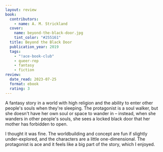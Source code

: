 ```yaml
---
layout: review
book:
  contributors:
    - name: A. M. Strickland
  cover:
    name: beyond-the-black-door.jpg
    tint_color: "#255161"
  title: Beyond the Black Door
  publication_year: 2019
  tags:
    - "!ace-book-club"
    - queer-rep
    - fantasy
    - fiction
review:
  date_read: 2023-07-25
  format: ebook
  rating: 3
---
```


A fantasy story in a world with high religion and the ability to enter other people's souls when they're sleeping.
The protagonist is a soul walker, but she doesn't have her own soul or space to wander in – instead, when she wanders in other people's souls, she sees a locked black door that her mother has forbidden to open.

I thought it was fine.
The worldbuilding and concept are fun if slightly under-explored, and the characters are a little one-dimensional.
The protagonist is ace and it feels like a big part of the story, which I enjoyed.
